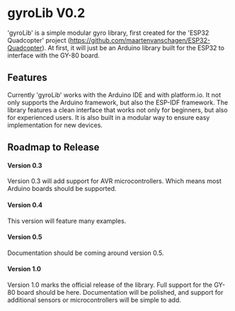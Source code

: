 # gyroLib V0.2
'gyroLib' is a simple modular gyro library, first created for the 'ESP32 Quadcopter' project (https://github.com/maartenvanschagen/ESP32-Quadcopter).
At first, it will just be an Arduino library built for the ESP32 to interface with the GY-80 board.

## Features
Currently 'gyroLib' works with the Arduino IDE and with platform.io. It not only supports the Arduino framework, but also the ESP-IDF framework.
The library features a clean interface that works not only for beginners, but also for experienced users. It is also built in a modular way to ensure easy implementation for new devices.

## Roadmap to Release
#### Version 0.3
Version 0.3 will add support for AVR microcontrollers. Which means most Arduino boards should be supported.
#### Version 0.4
This version will feature many examples.
#### Version 0.5
Documentation should be coming around version 0.5.
#### Version 1.0
Version 1.0 marks the official release of the library.  Full support for the GY-80 board should be here. Documentation will be polished, and support for additional sensors or microcontrollers will be simple to add.
